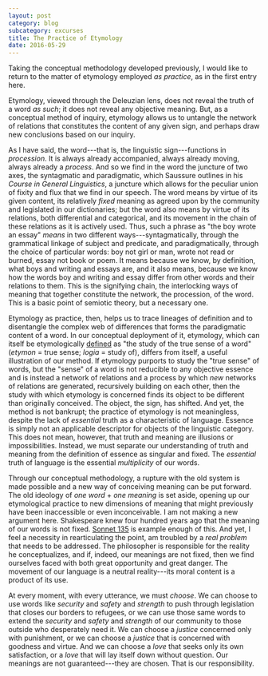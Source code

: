 ```yaml
---
layout: post
category: blog
subcategory: excurses
title: The Practice of Etymology
date: 2016-05-29
---
```


Taking the conceptual methodology developed previously, I would like to return to the matter of etymology employed *as practice*, as in the first entry here.

Etymology, viewed through the Deleuzian lens, does not reveal the truth of a word *as such*; it does not reveal any objective meaning. But, as a conceptual method of inquiry, etymology allows us to untangle the network of relations that constitutes the content of any given sign, and perhaps draw new conclusions based on our inquiry.

As I have said, the word---that is, the linguistic sign---functions in *procession*. It is always already accompanied, always already moving, always already a *process*. And so we find in the word the juncture of two axes, the syntagmatic and paradigmatic, which Saussure outlines in his *Course in General Linguistics*, a juncture which allows for the peculiar union of fixity and flux that we find in our speech. The word means by virtue of its given content, its relatively *fixed* meaning as agreed upon by the community and legislated in our dictionaries; but the word also means by virtue of its relations, both differential and categorical, and its movement in the chain of these relations as it is actively used. Thus, such a phrase as "the boy wrote an essay" *means* in two different ways---syntagmatically, through the grammatical linkage of subject and predicate, and paradigmatically, through the choice of particular words: boy not girl or man, wrote not read or burned, essay not book or poem. It means because we know, by definition, what boys and writing and essays are, and it also means, because we know how the words boy and writing and essay differ from other words and their relations to them. This is the signifying chain, the interlocking ways of meaning that together constitute the network, the procession, of the word. This is a basic point of semiotic theory, but a necessary one.

Etymology as practice, then, helps us to trace lineages of definition and to disentangle the complex web of differences that forms the paradigmatic content of a word. In our conceptual deployment of it, etymology, which can itself be etymologically [defined](https://www.etymonline.com/word/etymology) as "the study of the true sense of a word" (*etymon* = true sense; *logia* = study of), differs from itself, a useful illustration of our method. If etymology purports to study the "true sense" of words, but the "sense" of a word is not reducible to any objective essence and is instead a network of relations and a process by which *new* networks of relations are generated, recursively building on each other, then the study with which etymology is concerned finds its object to be different than originally conceived. The object, the sign, has shifted. And yet, the method is not bankrupt; the practice of etymology is not meaningless, despite the lack of *essential* truth as a characteristic of language. Essence is simply not an applicable descriptor for objects of the linguistic category. This does not mean, however, that truth and meaning are illusions or impossibilities. Instead, we must separate our understanding of truth and meaning from the definition of essence as singular and fixed. The *essential* truth of language is the essential *multiplicity* of our words.

Through our conceptual methodology, a rupture with the old system is made possible and a new way of conceiving meaning can be put forward. The old ideology of *one word* + *one meaning* is set aside, opening up our etymological practice to new dimensions of meaning that might previously have been inaccessible or even inconceivable. I am not making a new argument here. Shakespeare knew four hundred years ago that the meaning of our words is not fixed. [Sonnet 135](http://www.shakespeares-sonnets.com/sonnet/135) is example enough of this. And yet, I feel a necessity in rearticulating the point, am troubled by a *real problem* that needs to be addressed. The philosopher is responsible for the reality he conceptualizes, and if, indeed, our meanings are not fixed, then we find ourselves faced with both great opportunity and great danger. The movement of our language is a neutral reality---its moral content is a product of its use.

At every moment, with every utterance, we must *choose*. We can choose to use words like *security* and *safety* and *strength* to push through legislation that closes our borders to refugees, or we can use those same words to extend the *security* and *safety* and *strength* of our community to those outside who desperately need it. We can choose a *justice* concerned only with punishment, or we can choose a *justice* that is concerned with goodness and virtue. And we can choose a *love* that seeks only its own satisfaction, or a *love* that will lay itself down without question. Our meanings are not guaranteed---they are chosen. That is our responsibility.
